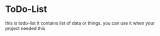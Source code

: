 # ToDo-List
this is todo-list it contains list of data or things.
you can use it  when your project needed this
